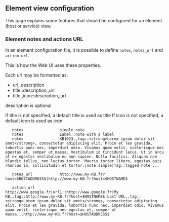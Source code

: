 ## Element view configuration

This page explains some features that should be configured for an element (host or service) view.

### Element notes and actions URL

In an element configuration file, it is possible to define `notes`, `notes_url` and `action_url`. 

This is how the Web UI uses these properties.

Each url may be formatted as:
 - url,,description
 - title::description,,url
 - title,,icon::description,,url

description is optional
            
If title is not specified, a default title is used as title
If icon is not specified, a default icon is used as icon

```
   notes                simple note
   notes                Label::note with a label
   notes                KB1023,,tag::<strong>Lorem ipsum dolor sit amet</strong>, consectetur adipiscing elit. Proin et leo gravida, lobortis nunc nec, imperdiet odio. Vivamus quam velit, scelerisque nec egestas et, semper ut massa. Vestibulum id tincidunt lacus. Ut in arcu at ex egestas vestibulum eu non sapien. Nulla facilisi. Aliquam non blandit tellus, non luctus tortor. Mauris tortor libero, egestas quis rhoncus in, sollicitudin et tortor.|note simple|Tag::tagged note ...

   notes_url            http://www.my-KB.fr?host=$HOSTADDRESS$|http://www.my-KB.fr?host=$HOSTNAME$

   action_url           http://www.google.fr|url1::http://www.google.fr|My KB,,tag::http://www.my-KB.fr?host=$HOSTNAME$|Last URL,,tag::<strong>Lorem ipsum dolor sit amet</strong>, consectetur adipiscing elit. Proin et leo gravida, lobortis nunc nec, imperdiet odio. Vivamus quam velit, scelerisque nec egestas et, semper ut massa.,,http://www.my-KB.fr?host=$HOSTADDRESS$

